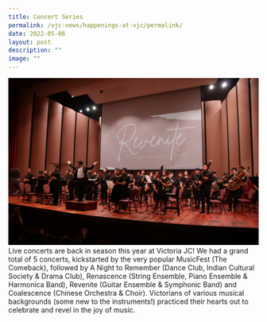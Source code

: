 ```yaml
---
title: Concert Series
permalink: /vjc-news/happenings-at-vjc/permalink/
date: 2022-05-06
layout: post
description: ""
image: ""
---
```

![](/images/Happening%20at%20VJC/2022%2010%20Concert%20Series.jpg)
Live concerts are back in season this year at Victoria JC! We had a grand total of 5 concerts, kickstarted by the very popular MusicFest (The Comeback), followed by A Night to Remember (Dance Club, Indian Cultural Society & Drama Club), Renascence (String Ensemble, Piano Ensemble & Harmonica Band), Revenite (Guitar Ensemble & Symphonic Band) and Coalescence (Chinese Orchestra & Choir). Victorians of various musical backgrounds (some new to the instruments!) practiced their hearts out to celebrate and revel in the joy of music.